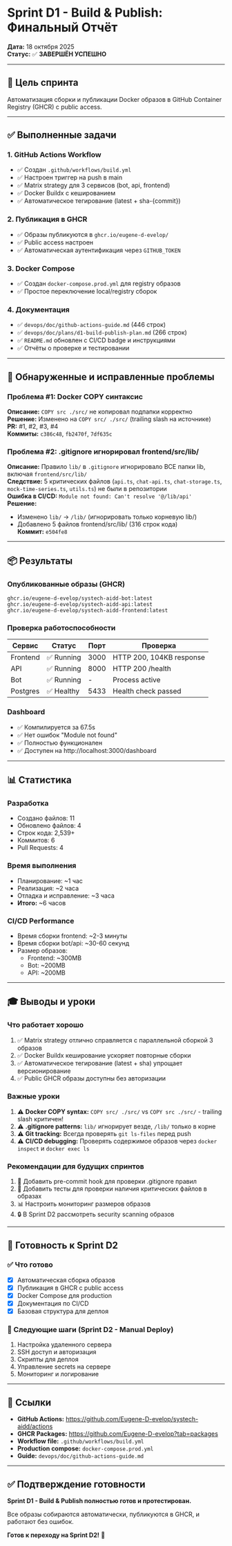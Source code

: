 # Sprint D1 - Build & Publish: Финальный Отчёт

**Дата:** 18 октября 2025  
**Статус:** ✅ **ЗАВЕРШЁН УСПЕШНО**

---

## 🎯 Цель спринта

Автоматизация сборки и публикации Docker образов в GitHub Container Registry (GHCR) с public access.

---

## ✅ Выполненные задачи

### 1. GitHub Actions Workflow
- ✅ Создан `.github/workflows/build.yml`
- ✅ Настроен триггер на push в main
- ✅ Matrix strategy для 3 сервисов (bot, api, frontend)
- ✅ Docker Buildx с кешированием
- ✅ Автоматическое тегирование (latest + sha-{commit})

### 2. Публикация в GHCR
- ✅ Образы публикуются в `ghcr.io/eugene-d-evelop/`
- ✅ Public access настроен
- ✅ Автоматическая аутентификация через `GITHUB_TOKEN`

### 3. Docker Compose
- ✅ Создан `docker-compose.prod.yml` для registry образов
- ✅ Простое переключение local/registry сборок

### 4. Документация
- ✅ `devops/doc/github-actions-guide.md` (446 строк)
- ✅ `devops/doc/plans/d1-build-publish-plan.md` (266 строк)
- ✅ `README.md` обновлен с CI/CD badge и инструкциями
- ✅ Отчёты о проверке и тестировании

---

## 🐛 Обнаруженные и исправленные проблемы

### Проблема #1: Docker COPY синтаксис
**Описание:** `COPY src ./src/` не копировал подпапки корректно  
**Решение:** Изменено на `COPY src/ ./src/` (trailing slash на источнике)  
**PR:** #1, #2, #3, #4  
**Коммиты:** `c386c48`, `fb2470f`, `7df635c`

### Проблема #2: .gitignore игнорировал frontend/src/lib/
**Описание:** Правило `lib/` в `.gitignore` игнорировало ВСЕ папки lib, включая `frontend/src/lib/`  
**Следствие:** 5 критических файлов (`api.ts`, `chat-api.ts`, `chat-storage.ts`, `mock-time-series.ts`, `utils.ts`) не были в репозитории  
**Ошибка в CI/CD:** `Module not found: Can't resolve '@/lib/api'`  
**Решение:** 
- Изменено `lib/` → `/lib/` (игнорировать только корневую lib/)
- Добавлено 5 файлов frontend/src/lib/ (316 строк кода)  
**Коммит:** `e504fe8`

---

## 📦 Результаты

### Опубликованные образы (GHCR)
```
ghcr.io/eugene-d-evelop/systech-aidd-bot:latest
ghcr.io/eugene-d-evelop/systech-aidd-api:latest
ghcr.io/eugene-d-evelop/systech-aidd-frontend:latest
```

### Проверка работоспособности
| Сервис | Статус | Порт | Проверка |
|--------|--------|------|----------|
| Frontend | ✅ Running | 3000 | HTTP 200, 104KB response |
| API | ✅ Running | 8000 | HTTP 200 /health |
| Bot | ✅ Running | - | Process active |
| Postgres | ✅ Healthy | 5433 | Health check passed |

### Dashboard
- ✅ Компилируется за 67.5s
- ✅ Нет ошибок "Module not found"
- ✅ Полностью функционален
- ✅ Доступен на http://localhost:3000/dashboard

---

## 📊 Статистика

### Разработка
- Создано файлов: 11
- Обновлено файлов: 4
- Строк кода: 2,539+
- Коммитов: 6
- Pull Requests: 4

### Время выполнения
- Планирование: ~1 час
- Реализация: ~2 часа
- Отладка и исправление: ~3 часа
- **Итого:** ~6 часов

### CI/CD Performance
- Время сборки frontend: ~2-3 минуты
- Время сборки bot/api: ~30-60 секунд
- Размер образов:
  - Frontend: ~300MB
  - Bot: ~200MB
  - API: ~200MB

---

## 🎓 Выводы и уроки

### Что работает хорошо
1. ✅ Matrix strategy отлично справляется с параллельной сборкой 3 образов
2. ✅ Docker Buildx кеширование ускоряет повторные сборки
3. ✅ Автоматическое тегирование (latest + sha) упрощает версионирование
4. ✅ Public GHCR образы доступны без авторизации

### Важные уроки
1. ⚠️ **Docker COPY syntax:** `COPY src/ ./src/` vs `COPY src ./src/` - trailing slash критичен!
2. ⚠️ **.gitignore patterns:** `lib/` игнорирует везде, `/lib/` только в корне
3. ⚠️ **Git tracking:** Всегда проверять `git ls-files` перед push
4. ⚠️ **CI/CD debugging:** Проверять содержимое образов через `docker inspect` и `docker exec ls`

### Рекомендации для будущих спринтов
1. 📝 Добавить pre-commit hook для проверки .gitignore правил
2. 🧪 Добавить тесты для проверки наличия критических файлов в образах
3. 📊 Настроить мониторинг размеров образов
4. 🔒 В Sprint D2 рассмотреть security scanning образов

---

## 🚀 Готовность к Sprint D2

### ✅ Что готово
- [x] Автоматическая сборка образов
- [x] Публикация в GHCR с public access
- [x] Docker Compose для production
- [x] Документация по CI/CD
- [x] Базовая структура для деплоя

### 🎯 Следующие шаги (Sprint D2 - Manual Deploy)
1. Настройка удаленного сервера
2. SSH доступ и авторизация
3. Скрипты для деплоя
4. Управление secrets на сервере
5. Мониторинг и логирование

---

## 📝 Ссылки

- **GitHub Actions:** https://github.com/Eugene-D-evelop/systech-aidd/actions
- **GHCR Packages:** https://github.com/Eugene-D-evelop?tab=packages
- **Workflow file:** `.github/workflows/build.yml`
- **Production compose:** `docker-compose.prod.yml`
- **Guide:** `devops/doc/github-actions-guide.md`

---

## ✅ Подтверждение готовности

**Sprint D1 - Build & Publish полностью готов и протестирован.**

Все образы собираются автоматически, публикуются в GHCR, и работают без ошибок.

**Готов к переходу на Sprint D2!** 🚀

